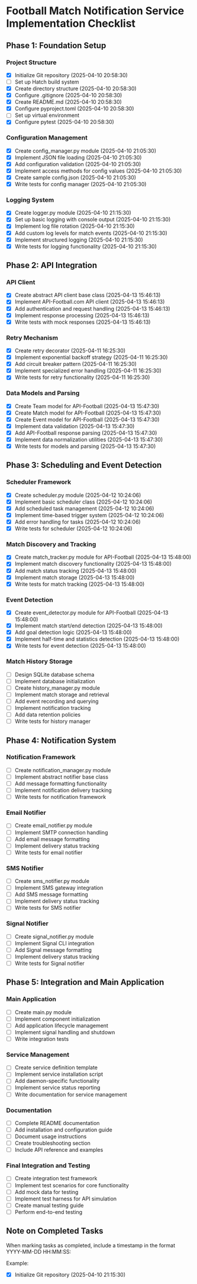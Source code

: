 # Football Match Notification Service Implementation Checklist

## Phase 1: Foundation Setup

### Project Structure
- [x] Initialize Git repository (2025-04-10 20:58:30)
- [ ] Set up Hatch build system
- [x] Create directory structure (2025-04-10 20:58:30)
- [x] Configure .gitignore (2025-04-10 20:58:30)
- [x] Create README.md (2025-04-10 20:58:30)
- [x] Configure pyproject.toml (2025-04-10 20:58:30)
- [ ] Set up virtual environment
- [x] Configure pytest (2025-04-10 20:58:30)

### Configuration Management
- [x] Create config_manager.py module (2025-04-10 21:05:30)
- [x] Implement JSON file loading (2025-04-10 21:05:30)
- [x] Add configuration validation (2025-04-10 21:05:30)
- [x] Implement access methods for config values (2025-04-10 21:05:30)
- [x] Create sample config.json (2025-04-10 21:05:30)
- [x] Write tests for config manager (2025-04-10 21:05:30)

### Logging System
- [x] Create logger.py module (2025-04-10 21:15:30)
- [x] Set up basic logging with console output (2025-04-10 21:15:30)
- [x] Implement log file rotation (2025-04-10 21:15:30)
- [x] Add custom log levels for match events (2025-04-10 21:15:30)
- [x] Implement structured logging (2025-04-10 21:15:30)
- [x] Write tests for logging functionality (2025-04-10 21:15:30)

## Phase 2: API Integration

### API Client
- [x] Create abstract API client base class (2025-04-13 15:46:13)
- [x] Implement API-Football.com API client (2025-04-13 15:46:13)
- [x] Add authentication and request handling (2025-04-13 15:46:13)
- [x] Implement response processing (2025-04-13 15:46:13)
- [x] Write tests with mock responses (2025-04-13 15:46:13)

### Retry Mechanism
- [x] Create retry decorator (2025-04-11 16:25:30)
- [x] Implement exponential backoff strategy (2025-04-11 16:25:30)
- [x] Add circuit breaker pattern (2025-04-11 16:25:30)
- [x] Implement specialized error handling (2025-04-11 16:25:30)
- [x] Write tests for retry functionality (2025-04-11 16:25:30)

### Data Models and Parsing
- [x] Create Team model for API-Football (2025-04-13 15:47:30)
- [x] Create Match model for API-Football (2025-04-13 15:47:30)
- [x] Create Event model for API-Football (2025-04-13 15:47:30)
- [x] Implement data validation (2025-04-13 15:47:30)
- [x] Add API-Football response parsing (2025-04-13 15:47:30)
- [x] Implement data normalization utilities (2025-04-13 15:47:30)
- [x] Write tests for models and parsing (2025-04-13 15:47:30)

## Phase 3: Scheduling and Event Detection

### Scheduler Framework
- [x] Create scheduler.py module (2025-04-12 10:24:06)
- [x] Implement basic scheduler class (2025-04-12 10:24:06)
- [x] Add scheduled task management (2025-04-12 10:24:06)
- [x] Implement time-based trigger system (2025-04-12 10:24:06)
- [x] Add error handling for tasks (2025-04-12 10:24:06)
- [x] Write tests for scheduler (2025-04-12 10:24:06)

### Match Discovery and Tracking
- [x] Create match_tracker.py module for API-Football (2025-04-13 15:48:00)
- [x] Implement match discovery functionality (2025-04-13 15:48:00)
- [x] Add match status tracking (2025-04-13 15:48:00)
- [x] Implement match storage (2025-04-13 15:48:00)
- [x] Write tests for match tracking (2025-04-13 15:48:00)

### Event Detection
- [x] Create event_detector.py module for API-Football (2025-04-13 15:48:00)
- [x] Implement match start/end detection (2025-04-13 15:48:00)
- [x] Add goal detection logic (2025-04-13 15:48:00)
- [x] Implement half-time and statistics detection (2025-04-13 15:48:00)
- [x] Write tests for event detection (2025-04-13 15:48:00)

### Match History Storage
- [ ] Design SQLite database schema
- [ ] Implement database initialization
- [ ] Create history_manager.py module
- [ ] Implement match storage and retrieval
- [ ] Add event recording and querying
- [ ] Implement notification tracking
- [ ] Add data retention policies
- [ ] Write tests for history manager

## Phase 4: Notification System

### Notification Framework
- [ ] Create notification_manager.py module
- [ ] Implement abstract notifier base class
- [ ] Add message formatting functionality
- [ ] Implement notification delivery tracking
- [ ] Write tests for notification framework

### Email Notifier
- [ ] Create email_notifier.py module
- [ ] Implement SMTP connection handling
- [ ] Add email message formatting
- [ ] Implement delivery status tracking
- [ ] Write tests for email notifier

### SMS Notifier
- [ ] Create sms_notifier.py module
- [ ] Implement SMS gateway integration
- [ ] Add SMS message formatting
- [ ] Implement delivery status tracking
- [ ] Write tests for SMS notifier

### Signal Notifier
- [ ] Create signal_notifier.py module
- [ ] Implement Signal CLI integration
- [ ] Add Signal message formatting
- [ ] Implement delivery status tracking
- [ ] Write tests for Signal notifier

## Phase 5: Integration and Main Application

### Main Application
- [ ] Create main.py module
- [ ] Implement component initialization
- [ ] Add application lifecycle management
- [ ] Implement signal handling and shutdown
- [ ] Write integration tests

### Service Management
- [ ] Create service definition template
- [ ] Implement service installation script
- [ ] Add daemon-specific functionality
- [ ] Implement service status reporting
- [ ] Write documentation for service management

### Documentation
- [ ] Complete README documentation
- [ ] Add installation and configuration guide
- [ ] Document usage instructions
- [ ] Create troubleshooting section
- [ ] Include API reference and examples

### Final Integration and Testing
- [ ] Create integration test framework
- [ ] Implement test scenarios for core functionality
- [ ] Add mock data for testing
- [ ] Implement test harness for API simulation
- [ ] Create manual testing guide
- [ ] Perform end-to-end testing

## Note on Completed Tasks
When marking tasks as completed, include a timestamp in the format YYYY-MM-DD HH:MM:SS:

Example:
- [x] Initialize Git repository (2025-04-10 21:15:30)
